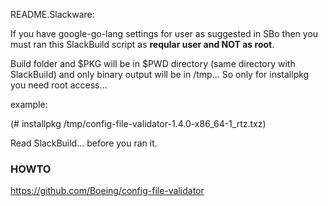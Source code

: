 README.Slackware:

If you have google-go-lang settings for user as suggested in SBo then you must ran this SlackBuild script as **reqular user and NOT as root**. 

Build folder and $PKG will be in $PWD directory (same directory with SlackBuild) and only binary output will be in /tmp...
So only for installpkg you need root access...

example:

(# installpkg /tmp/config-file-validator-1.4.0-x86_64-1_rtz.txz)

Read SlackBuild... before you ran it.

### HOWTO
https://github.com/Boeing/config-file-validator


